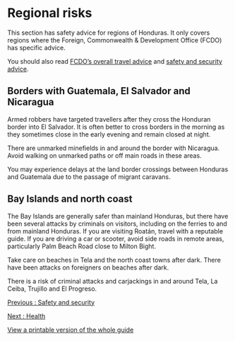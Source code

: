 # Regional risks

This section has safety advice for regions of Honduras. It only covers regions where the Foreign, Commonwealth & Development Office (FCDO) has specific advice.

You should also read [FCDO’s overall travel advice](/foreign-travel-advice/honduras) and [safety and security advice](/foreign-travel-advice/honduras/safety-and-security).

## Borders with Guatemala, El Salvador and Nicaragua

Armed robbers have targeted travellers after they cross the Honduran border into El Salvador. It is often better to cross borders in the morning as they sometimes close in the early evening and remain closed at night.

There are unmarked minefields in and around the border with Nicaragua. Avoid walking on unmarked paths or off main roads in these areas.

You may experience delays at the land border crossings between Honduras and Guatemala due to the passage of migrant caravans.

## Bay Islands and north coast

The Bay Islands are generally safer than mainland Honduras, but there have been several attacks by criminals on visitors, including on the ferries to and from mainland Honduras. If you are visiting Roatán, travel with a reputable guide. If you are driving a car or scooter, avoid side roads in remote areas, particularly Palm Beach Road close to Milton Bight.

Take care on beaches in Tela and the north coast towns after dark. There have been attacks on foreigners on beaches after dark.

There is a risk of criminal attacks and carjackings in and around Tela, La Ceiba, Trujillo and El Progreso.

[Previous
:
Safety and security](/foreign-travel-advice/honduras/safety-and-security)

[Next
:
Health](/foreign-travel-advice/honduras/health)

[View a printable version of the whole guide](/foreign-travel-advice/honduras/print)